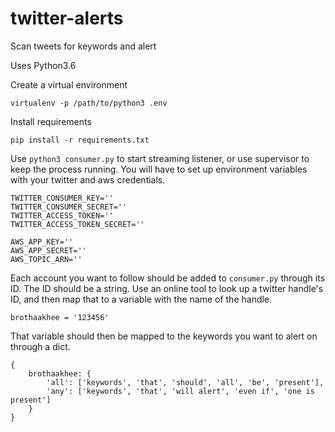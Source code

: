 # twitter-alerts
Scan tweets for keywords and alert

Uses Python3.6

Create a virtual environment

`virtualenv -p /path/to/python3 .env`

Install requirements

`pip install -r requirements.txt`

Use `python3 consumer.py` to start streaming listener, or use supervisor to keep the process running.
You will have to set up environment variables with your twitter and aws credentials.

```
TWITTER_CONSUMER_KEY=''
TWITTER_CONSUMER_SECRET=''
TWITTER_ACCESS_TOKEN=''
TWITTER_ACCESS_TOKEN_SECRET=''

AWS_APP_KEY=''
AWS_APP_SECRET=''
AWS_TOPIC_ARN=''
```

Each account you want to follow should be added to `consumer.py` through its ID. The ID should be a string.
Use an online tool to look up a twitter handle's ID, and then map that to a variable with the name of the handle.

`brothaakhee = '123456'`

That variable should then be mapped to the keywords you want to alert on through a dict.

```
{
    brothaakhee: {
        'all': ['keywords', 'that', 'should', 'all', 'be', 'present'],
        'any': ['keywords', 'that', 'will alert', 'even if', 'one is present']
    }
}
```
